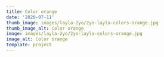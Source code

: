 ```yaml
--- 
title: Color orange
date: '2020-07-11'
thumb_image: images/layla-2yo/2yo-layla-colors-orange.jpg
thumb_image_alt: Color orange
image: images/layla-2yo/2yo-layla-colors-orange.jpg
image_alt: Color orange
template: project
---
```

